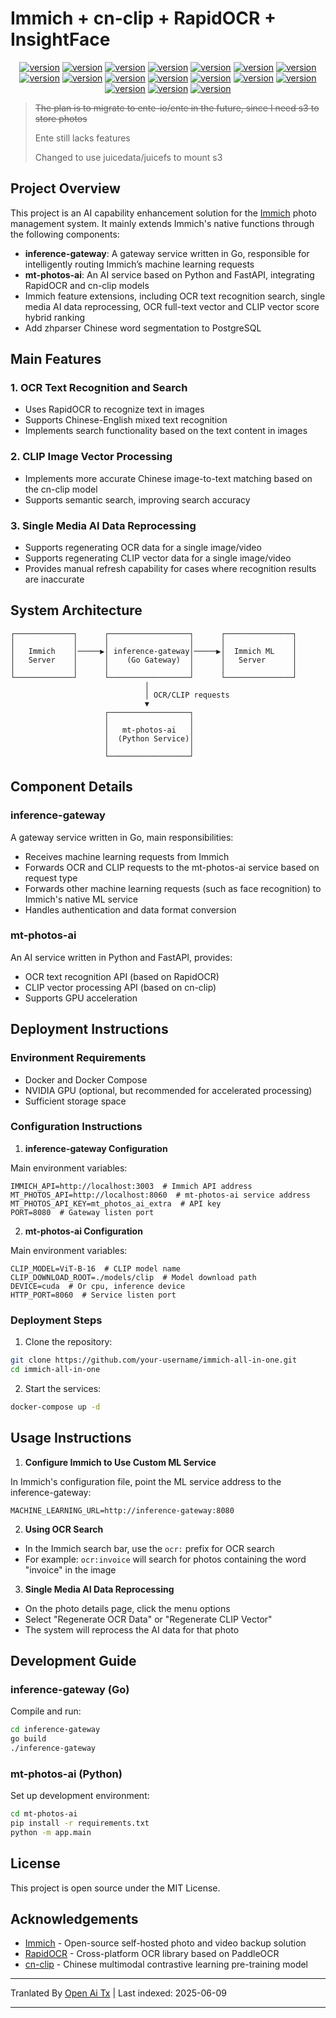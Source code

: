 # Immich + cn-clip + RapidOCR + InsightFace

<div style="text-align: center"><p><a href="https://openaitx.github.io/view.html?user=eric-gitta-moore&project=immich-all-in-one&lang=en"><img src="https://img.shields.io/badge/EN-white" alt="version"></a> <a href="https://openaitx.github.io/view.html?user=eric-gitta-moore&project=immich-all-in-one&lang=zh-CN"><img src="https://img.shields.io/badge/简中-white" alt="version"></a> <a href="https://openaitx.github.io/view.html?user=eric-gitta-moore&project=immich-all-in-one&lang=zh-TW"><img src="https://img.shields.io/badge/繁中-white" alt="version"></a> <a href="https://openaitx.github.io/view.html?user=eric-gitta-moore&project=immich-all-in-one&lang=ja"><img src="https://img.shields.io/badge/日本語-white" alt="version"></a> <a href="https://openaitx.github.io/view.html?user=eric-gitta-moore&project=immich-all-in-one&lang=ko"><img src="https://img.shields.io/badge/한국어-white" alt="version"></a> <a href="https://openaitx.github.io/view.html?user=eric-gitta-moore&project=immich-all-in-one&lang=th"><img src="https://img.shields.io/badge/ไทย-white" alt="version"></a> <a href="https://openaitx.github.io/view.html?user=eric-gitta-moore&project=immich-all-in-one&lang=fr"><img src="https://img.shields.io/badge/Français-white" alt="version"></a> <a href="https://openaitx.github.io/view.html?user=eric-gitta-moore&project=immich-all-in-one&lang=de"><img src="https://img.shields.io/badge/Deutsch-white" alt="version"></a> <a href="https://openaitx.github.io/view.html?user=eric-gitta-moore&project=immich-all-in-one&lang=es"><img src="https://img.shields.io/badge/Español-white" alt="version"></a> <a href="https://openaitx.github.io/view.html?user=eric-gitta-moore&project=immich-all-in-one&lang=it"><img src="https://img.shields.io/badge/Italiano-white" alt="version"></a> <a href="https://openaitx.github.io/view.html?user=eric-gitta-moore&project=immich-all-in-one&lang=ru"><img src="https://img.shields.io/badge/Русский-white" alt="version"></a> <a href="https://openaitx.github.io/view.html?user=eric-gitta-moore&project=immich-all-in-one&lang=pt"><img src="https://img.shields.io/badge/Português-white" alt="version"></a> <a href="https://openaitx.github.io/view.html?user=eric-gitta-moore&project=immich-all-in-one&lang=nl"><img src="https://img.shields.io/badge/Nederlands-white" alt="version"></a> <a href="https://openaitx.github.io/view.html?user=eric-gitta-moore&project=immich-all-in-one&lang=pl"><img src="https://img.shields.io/badge/Polski-white" alt="version"></a> <a href="https://openaitx.github.io/view.html?user=eric-gitta-moore&project=immich-all-in-one&lang=ar"><img src="https://img.shields.io/badge/العربية-white" alt="version"></a> <a href="https://openaitx.github.io/view.html?user=eric-gitta-moore&project=immich-all-in-one&lang=tr"><img src="https://img.shields.io/badge/Türkçe-white" alt="version"></a> <a href="https://openaitx.github.io/view.html?user=eric-gitta-moore&project=immich-all-in-one&lang=vi"><img src="https://img.shields.io/badge/Tiếng Việt-white" alt="version"></a> </p></div>

> ~~The plan is to migrate to ente-io/ente in the future, since I need s3 to store photos~~
>
> Ente still lacks features
>
> Changed to use juicedata/juicefs to mount s3

## Project Overview

This project is an AI capability enhancement solution for the [Immich](https://github.com/immich-app/immich) photo management system. It mainly extends Immich's native functions through the following components:

- **inference-gateway**: A gateway service written in Go, responsible for intelligently routing Immich’s machine learning requests
- **mt-photos-ai**: An AI service based on Python and FastAPI, integrating RapidOCR and cn-clip models
- Immich feature extensions, including OCR text recognition search, single media AI data reprocessing, OCR full-text vector and CLIP vector score hybrid ranking
- Add zhparser Chinese word segmentation to PostgreSQL

## Main Features

### 1. OCR Text Recognition and Search

- Uses RapidOCR to recognize text in images
- Supports Chinese-English mixed text recognition
- Implements search functionality based on the text content in images

### 2. CLIP Image Vector Processing

- Implements more accurate Chinese image-to-text matching based on the cn-clip model
- Supports semantic search, improving search accuracy

### 3. Single Media AI Data Reprocessing

- Supports regenerating OCR data for a single image/video
- Supports regenerating CLIP vector data for a single image/video
- Provides manual refresh capability for cases where recognition results are inaccurate

## System Architecture

```
┌─────────────┐      ┌──────────────────┐      ┌───────────────┐
│             │      │                  │      │               │
│   Immich    │─────▶│ inference-gateway│─────▶│  Immich ML    │
│   Server    │      │    (Go Gateway)  │      │   Server      │
│             │      │                  │      │               │
└─────────────┘      └──────────────────┘      └───────────────┘
                              │
                              │ OCR/CLIP requests
                              ▼
                     ┌──────────────────┐
                     │                  │
                     │   mt-photos-ai   │
                     │  (Python Service)│
                     │                  │
                     └──────────────────┘
```

## Component Details

### inference-gateway

A gateway service written in Go, main responsibilities:
- Receives machine learning requests from Immich
- Forwards OCR and CLIP requests to the mt-photos-ai service based on request type
- Forwards other machine learning requests (such as face recognition) to Immich's native ML service
- Handles authentication and data format conversion

### mt-photos-ai

An AI service written in Python and FastAPI, provides:
- OCR text recognition API (based on RapidOCR)
- CLIP vector processing API (based on cn-clip)
- Supports GPU acceleration

## Deployment Instructions

### Environment Requirements

- Docker and Docker Compose
- NVIDIA GPU (optional, but recommended for accelerated processing)
- Sufficient storage space

### Configuration Instructions

1. **inference-gateway Configuration**

Main environment variables:
```
IMMICH_API=http://localhost:3003  # Immich API address
MT_PHOTOS_API=http://localhost:8060  # mt-photos-ai service address
MT_PHOTOS_API_KEY=mt_photos_ai_extra  # API key
PORT=8080  # Gateway listen port
```

2. **mt-photos-ai Configuration**

Main environment variables:
```
CLIP_MODEL=ViT-B-16  # CLIP model name
CLIP_DOWNLOAD_ROOT=./models/clip  # Model download path
DEVICE=cuda  # Or cpu, inference device
HTTP_PORT=8060  # Service listen port
```

### Deployment Steps

1. Clone the repository:
```bash
git clone https://github.com/your-username/immich-all-in-one.git
cd immich-all-in-one
```

2. Start the services:
```bash
docker-compose up -d
```

## Usage Instructions

1. **Configure Immich to Use Custom ML Service**

In Immich's configuration file, point the ML service address to the inference-gateway:
```
MACHINE_LEARNING_URL=http://inference-gateway:8080
```

2. **Using OCR Search**

- In the Immich search bar, use the `ocr:` prefix for OCR search
- For example: `ocr:invoice` will search for photos containing the word "invoice" in the image

3. **Single Media AI Data Reprocessing**

- On the photo details page, click the menu options
- Select "Regenerate OCR Data" or "Regenerate CLIP Vector"
- The system will reprocess the AI data for that photo

## Development Guide

### inference-gateway (Go)

Compile and run:
```bash
cd inference-gateway
go build
./inference-gateway
```

### mt-photos-ai (Python)

Set up development environment:
```bash
cd mt-photos-ai
pip install -r requirements.txt
python -m app.main
```

## License

This project is open source under the MIT License.

## Acknowledgements

- [Immich](https://github.com/immich-app/immich) - Open-source self-hosted photo and video backup solution
- [RapidOCR](https://github.com/RapidAI/RapidOCR) - Cross-platform OCR library based on PaddleOCR
- [cn-clip](https://github.com/OFA-Sys/Chinese-CLIP) - Chinese multimodal contrastive learning pre-training model

---

Tranlated By [Open Ai Tx](https://github.com/OpenAiTx/OpenAiTx) | Last indexed: 2025-06-09

---